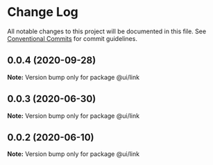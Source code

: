 # Change Log

All notable changes to this project will be documented in this file.
See [Conventional Commits](https://conventionalcommits.org) for commit guidelines.

## 0.0.4 (2020-09-28)

**Note:** Version bump only for package @ui/link

## 0.0.3 (2020-06-30)

**Note:** Version bump only for package @ui/link

## 0.0.2 (2020-06-10)

**Note:** Version bump only for package @ui/link

